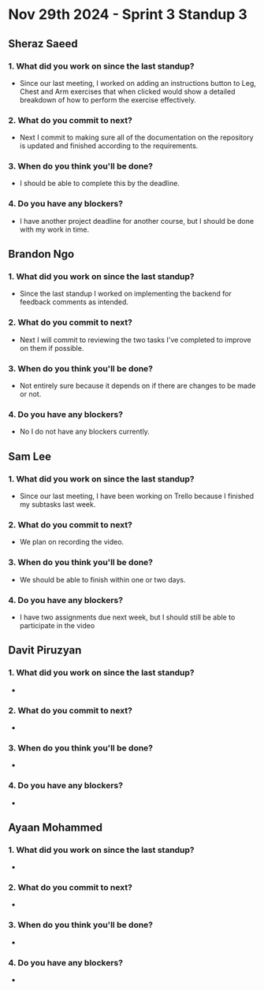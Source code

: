 # Nov 29th 2024 - Sprint 3 Standup 3

## Sheraz Saeed

### 1. What did you work on since the last standup?
- Since our last meeting, I worked on adding an instructions button to Leg, Chest and Arm exercises that when clicked would show a detailed breakdown of how to perform the exercise effectively.

### 2. What do you commit to next?
- Next I commit to making sure all of the documentation on the repository is updated and finished according to the requirements. 
  
### 3. When do you think you'll be done?
- I should be able to complete this by the deadline. 

### 4. Do you have any blockers?
- I have another project deadline for another course, but I should be done with my work in time.

## Brandon Ngo

### 1. What did you work on since the last standup?
- Since the last standup I worked on implementing the backend for feedback comments as intended.

### 2. What do you commit to next?
- Next I will commit to reviewing the two tasks I've completed to improve on them if possible.
  
### 3. When do you think you'll be done?
- Not entirely sure because it depends on if there are changes to be made or not.

### 4. Do you have any blockers?
- No I do not have any blockers currently.

## Sam Lee

### 1. What did you work on since the last standup?
- Since our last meeting, I have been working on Trello because I finished my subtasks last week.

### 2. What do you commit to next?
- We plan on recording the video.

### 3. When do you think you'll be done?
- We should be able to finish within one or two days.

### 4. Do you have any blockers?
- I have two assignments due next week, but I should still be able to participate in the video

## Davit Piruzyan

### 1. What did you work on since the last standup?
- 

### 2. What do you commit to next?
- 
  
### 3. When do you think you'll be done?
- 

### 4. Do you have any blockers?
- 

## Ayaan Mohammed

### 1. What did you work on since the last standup?
-   

### 2. What do you commit to next?
-   

### 3. When do you think you'll be done?
- 

### 4. Do you have any blockers?
- 
